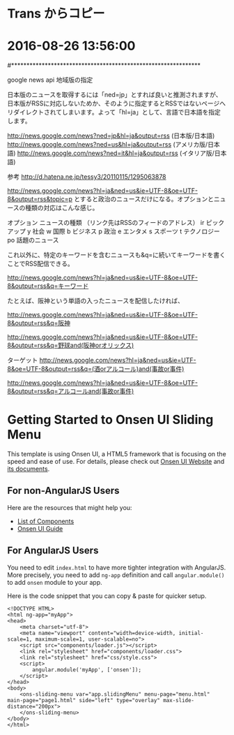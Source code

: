 # Trans からコピー
# 2016-08-26 13:56:00
#**************************************************************

google news api
地域版の指定

日本版のニュースを取得するには「ned=jp」とすれば良いと推測されますが、日本版がRSSに対応しないためか、そのように指定するとRSSではないページへリダイレクトされてしまいます。よって「hl=ja」として、言語で日本語を指定します。

http://news.google.com/news?ned=jp&hl=ja&output=rss (日本版/日本語)
http://news.google.com/news?ned=us&hl=ja&output=rss (アメリカ版/日本語)
http://news.google.com/news?ned=it&hl=ja&output=rss (イタリア版/日本語)

参考
http://d.hatena.ne.jp/tessy3/20110115/1295063878

http://news.google.com/news?hl=ja&ned=us&ie=UTF-8&oe=UTF-8&output=rss&topic=p
とすると政治のニュースだけになる。オプションとニュースの種類の対応はこんな感じ。


オプション    ニュースの種類
（リンク先はRSSのフィードのアドレス）
ir	ピックアップ
y	社会
w	国際
b	ビジネス
p	政治
e	エンタメ
s	スポーツ
t	テクノロジー
po	話題のニュース

これ以外に、特定のキーワードを含むニュースも&q=に続いてキーワードを書くことでRSS配信できる。

http://news.google.com/news?hl=ja&ned=us&ie=UTF-8&oe=UTF-8&output=rss&q=キーワード

たとえば、阪神という単語の入ったニュースを配信したければ、

http://news.google.com/news?hl=ja&ned=us&ie=UTF-8&oe=UTF-8&output=rss&q=阪神


http://news.google.com/news?hl=ja&ned=us&ie=UTF-8&oe=UTF-8&output=rss&q=野球and(阪神orオリックス)


ターゲット
http://news.google.com/news?hl=ja&ned=us&ie=UTF-8&oe=UTF-8&output=rss&q=(酒orアルコール)and(事故or事件)

http://news.google.com/news?hl=ja&ned=us&ie=UTF-8&oe=UTF-8&output=rss&q=アルコールand(事故or事件)









# Getting Started to Onsen UI Sliding Menu


This template is using Onsen UI, a HTML5 framework that is focusing on the speed and ease of use.
For details, please check out [Onsen UI Website](http://onsenui.io) and [its documents](http://onsenui.io/guide/overview.html).

## For non-AngularJS Users

Here are the resources that might help you:

- [List of Components](http://onsenui.io/guide/components.html)
- [Onsen UI Guide](http://onsenui.io/guide/overview.html)

## For AngularJS Users

You need to edit `index.html` to have more tighter integration with AngularJS. More precisely, you need to add `ng-app` definition and call `angular.module()` to add `onsen` module to your app.

Here is the code snippet that you can copy & paste for quicker setup.

```
<!DOCTYPE HTML>
<html ng-app="myApp">
<head>
    <meta charset="utf-8">
    <meta name="viewport" content="width=device-width, initial-scale=1, maximum-scale=1, user-scalable=no">
    <script src="components/loader.js"></script>
    <link rel="stylesheet" href="components/loader.css">
    <link rel="stylesheet" href="css/style.css">
    <script>
        angular.module('myApp', ['onsen']);
    </script>
</head>
<body>
    <ons-sliding-menu var="app.slidingMenu" menu-page="menu.html" main-page="page1.html" side="left" type="overlay" max-slide-distance="200px">
    </ons-sliding-menu>
</body>
</html>
```
